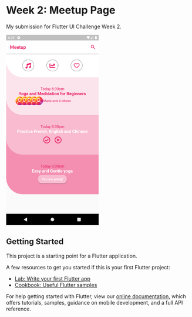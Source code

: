 # Week 2: Meetup Page

My submission for Flutter UI Challenge Week 2.

<img src="https://github.com/thisis-dc4/week_2_meetup/blob/master/Submission.png" width=50%>

## Getting Started

This project is a starting point for a Flutter application.

A few resources to get you started if this is your first Flutter project:

- [Lab: Write your first Flutter app](https://flutter.dev/docs/get-started/codelab)
- [Cookbook: Useful Flutter samples](https://flutter.dev/docs/cookbook)

For help getting started with Flutter, view our
[online documentation](https://flutter.dev/docs), which offers tutorials,
samples, guidance on mobile development, and a full API reference.
